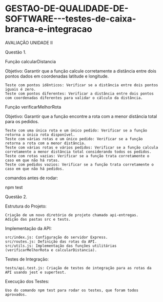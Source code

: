 # GESTAO-DE-QUALIDADE-DE-SOFTWARE---testes-de-caixa-branca-e-integracao
AVALIAÇÃO UNIDADE II


Questão 1.

Função calcularDistancia

Objetivo: Garantir que a função calcule corretamente a distância entre dois pontos dados em coordenadas latitude e longitude.

    Teste com pontos idênticos: Verificar se a distância entre dois pontos iguais é zero.
    Teste com pontos diferentes: Verificar a distância entre dois pontos com coordenadas diferentes para validar o cálculo da distância.
    

Função verificarMelhorRota

Objetivo: Garantir que a função encontre a rota com a menor distância total para os pedidos.

    Teste com uma única rota e um único pedido: Verificar se a função retorna a única rota disponível.
    Teste com várias rotas e um único pedido: Verificar se a função retorna a rota com a menor distância.
    Teste com várias rotas e vários pedidos: Verificar se a função calcula corretamente a menor distância total considerando todos os pedidos.
    Teste com rotas vazias: Verificar se a função trata corretamente o caso em que não há rotas.
    Teste com pedidos vazios: Verificar se a função trata corretamente o caso em que não há pedidos.


comandos antes de rodar: 

npm test

Questão 2.

Estrutura do Projeto:

    Criação de um novo diretório de projeto chamado api-entregas.
    Adição das pastas src e tests.

Implementação da API:

    src/index.js: Configuração do servidor Express.
    src/routes.js: Definição das rotas da API.
    src/utils.js: Implementação das funções utilitárias (verificarMelhorRota e calcularDistancia).

Testes de Integração:

    tests/api.test.js: Criação de testes de integração para as rotas da API usando jest e supertest.

Execução dos Testes:

    Uso do comando npm test para rodar os testes, que foram todos aprovados.


